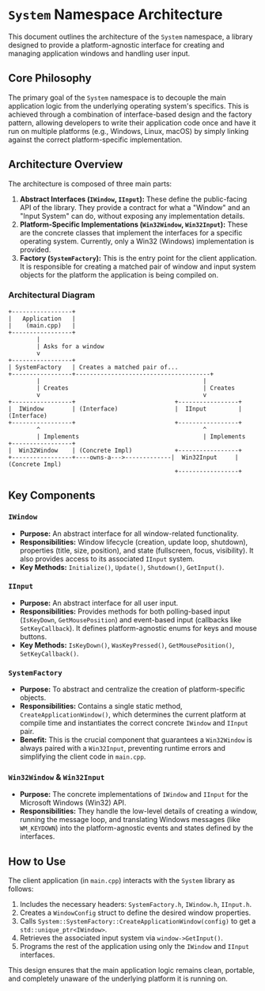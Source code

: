 # `System` Namespace Architecture

This document outlines the architecture of the `System` namespace, a library designed to provide a platform-agnostic interface for creating and managing application windows and handling user input.

## Core Philosophy

The primary goal of the `System` namespace is to decouple the main application logic from the underlying operating system's specifics. This is achieved through a combination of interface-based design and the factory pattern, allowing developers to write their application code once and have it run on multiple platforms (e.g., Windows, Linux, macOS) by simply linking against the correct platform-specific implementation.

## Architecture Overview

The architecture is composed of three main parts:

1.  **Abstract Interfaces (`IWindow`, `IInput`):** These define the public-facing API of the library. They provide a contract for what a "Window" and an "Input System" can do, without exposing any implementation details.
2.  **Platform-Specific Implementations (`Win32Window`, `Win32Input`):** These are the concrete classes that implement the interfaces for a specific operating system. Currently, only a Win32 (Windows) implementation is provided.
3.  **Factory (`SystemFactory`):** This is the entry point for the client application. It is responsible for creating a matched pair of window and input system objects for the platform the application is being compiled on.

### Architectural Diagram

```
+-----------------+
|   Application   |
|    (main.cpp)   |
+-----------------+
        |
        | Asks for a window
        v
+-----------------+
| SystemFactory   | Creates a matched pair of...
+-----------------+--------------------------------------+
        |                                              |
        | Creates                                      | Creates
        v                                              v
+-----------------+                            +-----------------+
|  IWindow        | (Interface)                |  IInput         | (Interface)
+-----------------+                            +-----------------+
        ^                                              ^
        | Implements                                   | Implements
+-----------------+
|  Win32Window    | (Concrete Impl)            +-----------------+
+-----------------+----owns-a--->-------------|  Win32Input     | (Concrete Impl)
                                               +-----------------+
```

## Key Components

### `IWindow`

-   **Purpose:** An abstract interface for all window-related functionality.
-   **Responsibilities:** Window lifecycle (creation, update loop, shutdown), properties (title, size, position), and state (fullscreen, focus, visibility). It also provides access to its associated `IInput` system.
-   **Key Methods:** `Initialize()`, `Update()`, `Shutdown()`, `GetInput()`.

### `IInput`

-   **Purpose:** An abstract interface for all user input.
-   **Responsibilities:** Provides methods for both polling-based input (`IsKeyDown`, `GetMousePosition`) and event-based input (callbacks like `SetKeyCallback`). It defines platform-agnostic enums for keys and mouse buttons.
-   **Key Methods:** `IsKeyDown()`, `WasKeyPressed()`, `GetMousePosition()`, `SetKeyCallback()`.

### `SystemFactory`

-   **Purpose:** To abstract and centralize the creation of platform-specific objects.
-   **Responsibilities:** Contains a single static method, `CreateApplicationWindow()`, which determines the current platform at compile time and instantiates the correct concrete `IWindow` and `IInput` pair.
-   **Benefit:** This is the crucial component that guarantees a `Win32Window` is always paired with a `Win32Input`, preventing runtime errors and simplifying the client code in `main.cpp`.

### `Win32Window` & `Win32Input`

-   **Purpose:** The concrete implementations of `IWindow` and `IInput` for the Microsoft Windows (Win32) API.
-   **Responsibilities:** They handle the low-level details of creating a window, running the message loop, and translating Windows messages (like `WM_KEYDOWN`) into the platform-agnostic events and states defined by the interfaces.

## How to Use

The client application (in `main.cpp`) interacts with the `System` library as follows:

1.  Includes the necessary headers: `SystemFactory.h`, `IWindow.h`, `IInput.h`.
2.  Creates a `WindowConfig` struct to define the desired window properties.
3.  Calls `System::SystemFactory::CreateApplicationWindow(config)` to get a `std::unique_ptr<IWindow>`.
4.  Retrieves the associated input system via `window->GetInput()`.
5.  Programs the rest of the application using only the `IWindow` and `IInput` interfaces.

This design ensures that the main application logic remains clean, portable, and completely unaware of the underlying platform it is running on.
